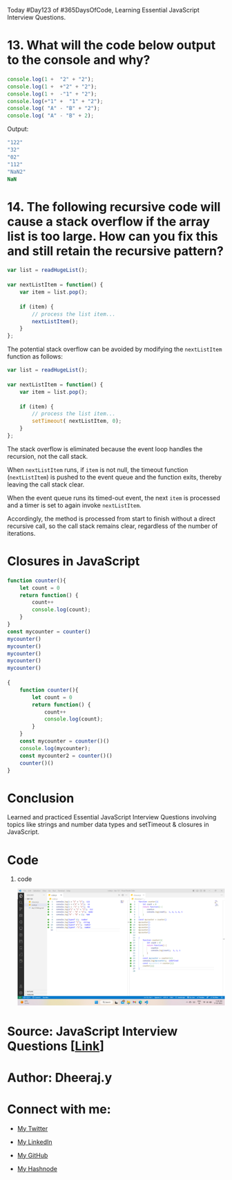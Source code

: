 Today #Day123 of #365DaysOfCode, Learning Essential JavaScript Interview Questions.

# 13\. What will the code below output to the console and why?

```javascript
console.log(1 +  "2" + "2");
console.log(1 +  +"2" + "2");
console.log(1 +  -"1" + "2");
console.log(+"1" +  "1" + "2");
console.log( "A" - "B" + "2");
console.log( "A" - "B" + 2);
```

Output:

```javascript
"122"
"32"
"02"
"112"
"NaN2"
NaN
```

# 14\. The following recursive code will cause a stack overflow if the array list is too large. How can you fix this and still retain the recursive pattern?

```javascript
var list = readHugeList();

var nextListItem = function() {
    var item = list.pop();

    if (item) {
        // process the list item...
        nextListItem();
    }
};
```

The potential stack overflow can be avoided by modifying the `nextListItem` function as follows:

```javascript
var list = readHugeList();

var nextListItem = function() {
    var item = list.pop();

    if (item) {
        // process the list item...
        setTimeout( nextListItem, 0);
    }
};
```

The stack overflow is eliminated because the event loop handles the recursion, not the call stack.

When `nextListItem` runs, if `item` is not null, the timeout function (`nextListItem`) is pushed to the event queue and the function exits, thereby leaving the call stack clear.

When the event queue runs its timed-out event, the next `item` is processed and a timer is set to again invoke `nextListItem`.

Accordingly, the method is processed from start to finish without a direct recursive call, so the call stack remains clear, regardless of the number of iterations.

# Closures in JavaScript

```javascript
function counter(){
    let count = 0
    return function() {
        count++
        console.log(count);
    }
}
const mycounter = counter()
mycounter()
mycounter()
mycounter()
mycounter()
mycounter()

{
    function counter(){
        let count = 0
        return function() {
            count++
            console.log(count);
        }
    }
    const mycounter = counter()()
    console.log(mycounter);
    const mycounter2 = counter()()
    counter()()
}
```

# Conclusion

Learned and practiced Essential JavaScript Interview Questions involving topics like strings and number data types and setTimeout & closures in JavaScript.

# Code

1. code
    
    ![Alt text](1.%20day123%20code.png)
    

# Source: JavaScript Interview Questions \[[Link](https://www.toptal.com/javascript/interview-questions)\]

# Author: Dheeraj.y

# Connect with me:

* [My Twitter](https://twitter.com/yssdheeraj)
    
* [My LinkedIn](https://www.linkedin.com/in/dheerajy1/)
    
* [My GitHub](https://github.com/dheerajy1)
    
* [My Hashnode](https://dheerajy1.hashnode.dev/)